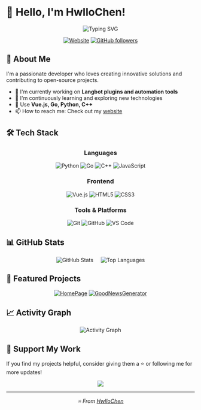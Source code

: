# 👋 Hello, I'm HwlloChen!

<div align="center">
  <img src="https://readme-typing-svg.herokuapp.com?font=Fira+Code&pause=1000&color=2196F3&center=true&vCenter=true&width=435&lines=Full+Stack+Developer;Bot+Framework+Enthusiast;Open+Source+Contributor;Always+Learning+New+Things;OI+Participant" alt="Typing SVG" />
</div>

<div align="center">
  
[![Website](https://img.shields.io/badge/Website-etaris.moe-blue?style=for-the-badge&logo=firefox&logoColor=white)](https://etaris.moe)
[![GitHub followers](https://img.shields.io/github/followers/HwlloChen?label=Follow&style=for-the-badge&color=success)](https://github.com/HwlloChen)

</div>

## 🚀 About Me

I'm a passionate developer who loves creating innovative solutions and contributing to open-source projects. 

- 🔭 I'm currently working on **Langbot plugins and automation tools**
- 🌱 I'm continuously learning and exploring new technologies
- 💬 Use **Vue.js, Go, Python, C++**
- 📫 How to reach me: Check out my [website](https://etaris.moe)

## 🛠️ Tech Stack

<div align="center">

### Languages
![Python](https://img.shields.io/badge/Python-3776AB?style=for-the-badge&logo=python&logoColor=white)
![Go](https://img.shields.io/badge/Go-00ADD8?style=for-the-badge&logo=go&logoColor=white)
![C++](https://img.shields.io/badge/C++-00599C?style=for-the-badge&logo=cplusplus&logoColor=white)
![JavaScript](https://img.shields.io/badge/JavaScript-F7DF1E?style=for-the-badge&logo=javascript&logoColor=black)

### Frontend
![Vue.js](https://img.shields.io/badge/Vue.js-4FC08D?style=for-the-badge&logo=vue.js&logoColor=white)
![HTML5](https://img.shields.io/badge/HTML5-E34F26?style=for-the-badge&logo=html5&logoColor=white)
![CSS3](https://img.shields.io/badge/CSS3-1572B6?style=for-the-badge&logo=css3&logoColor=white)

### Tools & Platforms
![Git](https://img.shields.io/badge/Git-F05032?style=for-the-badge&logo=git&logoColor=white)
![GitHub](https://img.shields.io/badge/GitHub-181717?style=for-the-badge&logo=github&logoColor=white)
![VS Code](https://img.shields.io/badge/VS_Code-007ACC?style=for-the-badge&logo=visual-studio-code&logoColor=white)

</div>

## 📊 GitHub Stats

<div align="center">
  <img src="https://github-readme-stats.vercel.app/api?username=HwlloChen&show_icons=true&theme=radical&hide_border=true&count_private=true" alt="GitHub Stats" style="margin-right: 1rem;" />
  
  <img src="https://github-readme-stats.vercel.app/api/top-langs/?username=HwlloChen&layout=compact&theme=radical&hide_border=true" alt="Top Languages" />
</div>

## 🎯 Featured Projects

<div align="center">

[![HomePage](https://github-readme-stats.vercel.app/api/pin/?username=HwlloChen&repo=home-page&theme=radical&hide_border=true)](https://github.com/HwlloChen/SendLike)
[![GoodNewsGenerator](https://github-readme-stats.vercel.app/api/pin/?username=HwlloChen&repo=GoodNewsGenerator&theme=radical&hide_border=true)](https://github.com/HwlloChen/GoodNewsGenerator)

</div>

## 📈 Activity Graph

<div align="center">
  <img src="https://github-readme-activity-graph.vercel.app/graph?username=HwlloChen&theme=react-dark&hide_border=true" alt="Activity Graph" />
</div>

## 💝 Support My Work

If you find my projects helpful, consider giving them a ⭐️ or following me for more updates!

<div align="center">
  
[![](https://visitcount.itsvg.in/api?id=HwlloChen&icon=2&color=6)](https://visitcount.itsvg.in)

</div>

---

<div align="center">
  <i>⭐️ From <a href="https://github.com/HwlloChen">HwlloChen</a></i>
</div>
